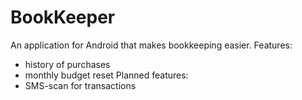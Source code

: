 # BookKeeper
An application for Android that makes bookkeeping easier. 
Features:
- history of purchases
- monthly budget reset
Planned features:
- SMS-scan for transactions
